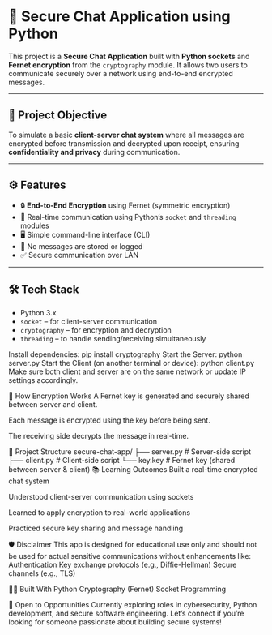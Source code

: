 # 🔐 Secure Chat Application using Python

This project is a **Secure Chat Application** built with **Python sockets** and **Fernet encryption** from the `cryptography` module. It allows two users to communicate securely over a network using end-to-end encrypted messages.

---

## 🧠 Project Objective

To simulate a basic **client-server chat system** where all messages are encrypted before transmission and decrypted upon receipt, ensuring **confidentiality and privacy** during communication.

---

## ⚙️ Features

- 🔒 **End-to-End Encryption** using Fernet (symmetric encryption)
- 🔁 Real-time communication using Python’s `socket` and `threading` modules
- 🖥️ Simple command-line interface (CLI)
- 🚫 No messages are stored or logged
- ✅ Secure communication over LAN

---

## 🛠️ Tech Stack

- Python 3.x  
- `socket` – for client-server communication  
- `cryptography` – for encryption and decryption  
- `threading` – to handle sending/receiving simultaneously

Install dependencies:
pip install cryptography
Start the Server:
python server.py
Start the Client (on another terminal or device):
python client.py
Make sure both client and server are on the same network or update IP settings accordingly.

🔐 How Encryption Works
A Fernet key is generated and securely shared between server and client.

Each message is encrypted using the key before being sent.

The receiving side decrypts the message in real-time.

📂 Project Structure
secure-chat-app/
├── server.py       # Server-side script
├── client.py       # Client-side script
└── key.key         # Fernet key (shared between server & client)
📚 Learning Outcomes
Built a real-time encrypted chat system

Understood client-server communication using sockets

Learned to apply encryption to real-world applications

Practiced secure key sharing and message handling

🛡️ Disclaimer
This app is designed for educational use only and should not be used for actual sensitive communications without enhancements like:
Authentication
Key exchange protocols (e.g., Diffie-Hellman)
Secure channels (e.g., TLS)

👨‍💻 Built With
Python
Cryptography (Fernet)
Socket Programming


🚀 Open to Opportunities
Currently exploring roles in cybersecurity, Python development, and secure software engineering. Let’s connect if you’re looking for someone passionate about building secure systems!

